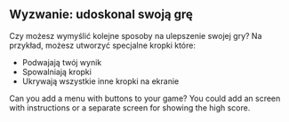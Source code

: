 ## Wyzwanie: udoskonal swoją grę

Czy możesz wymyślić kolejne sposoby na ulepszenie swojej gry? Na przykład, możesz utworzyć specjalne kropki które:

+ Podwajają twój wynik
+ Spowalniają kropki
+ Ukrywają wszystkie inne kropki na ekranie

Can you add a menu with buttons to your game? You could add an screen with instructions or a separate screen for showing the high score.